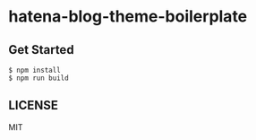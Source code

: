 # hatena-blog-theme-boilerplate

## Get Started

```
$ npm install
$ npm run build
```

## LICENSE

MIT
